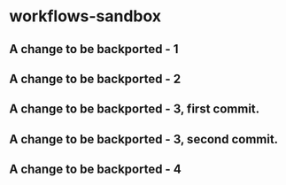 # workflows-sandbox

## A change to be backported - 1
## A change to be backported - 2
## A change to be backported - 3, first commit.
## A change to be backported - 3, second commit.
## A change to be backported - 4

